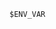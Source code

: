 <!-- usedin: [ _includes/_inlines/Deployment/common/env-vars/env-vars_using-environment-variables.md] -->

```
$ENV_VAR
```
